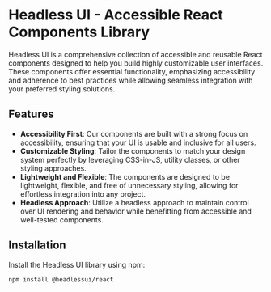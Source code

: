 # Headless UI - Accessible React Components Library

Headless UI is a comprehensive collection of accessible and reusable React components designed to help you build highly customizable user interfaces. These components offer essential functionality, emphasizing accessibility and adherence to best practices while allowing seamless integration with your preferred styling solutions.

## Features

- **Accessibility First**: Our components are built with a strong focus on accessibility, ensuring that your UI is usable and inclusive for all users.
- **Customizable Styling**: Tailor the components to match your design system perfectly by leveraging CSS-in-JS, utility classes, or other styling approaches.
- **Lightweight and Flexible**: The components are designed to be lightweight, flexible, and free of unnecessary styling, allowing for effortless integration into any project.
- **Headless Approach**: Utilize a headless approach to maintain control over UI rendering and behavior while benefitting from accessible and well-tested components.

## Installation

Install the Headless UI library using npm:

```bash
npm install @headlessui/react
